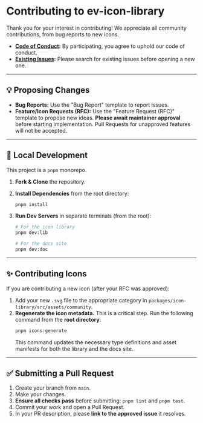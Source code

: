 # Contributing to ev-icon-library

Thank you for your interest in contributing! We appreciate all community contributions, from bug reports to new icons.

- **[Code of Conduct](./CODE_OF_CONDUCT.md):** By participating, you agree to uphold our code of conduct.
- **[Existing Issues](https://github.com/ev-forge/ev-icon-library/issues):** Please search for existing issues before opening a new one.

---

## 💡 Proposing Changes

- **Bug Reports:** Use the "Bug Report" template to report issues.
- **Feature/Icon Requests (RFC):** Use the "Feature Request (RFC)" template to propose new ideas. **Please await maintainer approval** before starting implementation. Pull Requests for unapproved features will not be accepted.

---

## 🚀 Local Development

This project is a `pnpm` monorepo.

1.  **Fork & Clone** the repository.
2.  **Install Dependencies** from the root directory:
    ```bash
    pnpm install
    ```
3.  **Run Dev Servers** in separate terminals (from the root):

    ```bash
    # For the icon library
    pnpm dev:lib

    # For the docs site
    pnpm dev:doc
    ```

---

## ✨ Contributing Icons

If you are contributing a new icon (after your RFC was approved):

1.  Add your new `.svg` file to the appropriate category in `packages/icon-library/src/assets/community`.
2.  **Regenerate the icon metadata.** This is a critical step. Run the following command from the **root directory**:
    ```bash
    pnpm icons:generate
    ```
    This command updates the necessary type definitions and asset manifests for both the library and the docs site.

---

## ✅ Submitting a Pull Request

1.  Create your branch from `main`.
2.  Make your changes.
3.  **Ensure all checks pass** before submitting: `pnpm lint` and `pnpm test`.
4.  Commit your work and open a Pull Request.
5.  In your PR description, please **link to the approved issue** it resolves.
